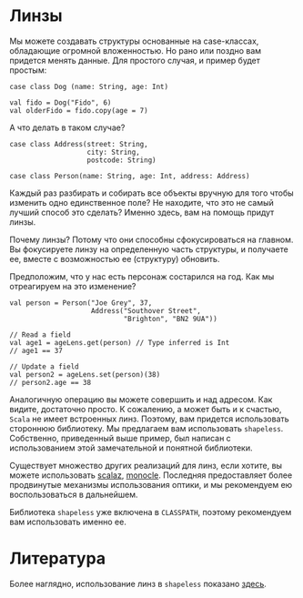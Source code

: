 Линзы
=====

Мы можете создавать структуры основанные на case-классах, обладающие
огромной вложенностью. Но рано или поздно вам придется менять данные.
Для простого случая, и пример будет простым:

    case class Dog (name: String, age: Int)

    val fido = Dog("Fido", 6)
    val olderFido = fido.copy(age = 7)

А что делать в таком случае?

    case class Address(street: String,
                       city: String,
                       postcode: String)

    case class Person(name: String, age: Int, address: Address)

Каждый раз разбирать и собирать все объекты вручную для того чтобы
изменить одно единственное поле? Не находите, что это не самый лучший
способ это сделать? Именно здесь, вам на помощь придут линзы.

Почему линзы? Потому что они способны сфокусироваться на главном. Вы
фокусируете линзу на определенную часть структуры, и получаете ее,
вместе с возможностью ее (структуру) обновить.

Предположим, что у нас есть  персонаж состарился на год. Как мы
отреагируем на это изменение?

    val person = Person("Joe Grey", 37,
                        Address("Southover Street",
                                "Brighton", "BN2 9UA"))

    // Read a field
    val age1 = ageLens.get(person) // Type inferred is Int
    // age1 == 37

    // Update a field
    val person2 = ageLens.set(person)(38)
    // person2.age == 38

Аналогичную операцию вы можете совершить и над адресом. Как видите,
достаточно просто. К сожалению, а может быть и к счастью, `Scala` не
имеет встроенных линз. Поэтому, вам придется использовать стороннюю
библиотеку. Мы предлагаем вам использовать `shapeless`. Собственно,
приведенный выше пример, был написан с использованием этой замечательной
и понятной библиотеки.

Существует множество других реализаций для линз, если хотите, вы можете
использовать [scalaz][scalazl], [monocle][monocle]. Последняя предоставляет
более продвинутые механизмы использования оптики, и мы рекомендуем ею
воспользоваться в дальнейшем.

Библиотека `shapeless` уже включена в `CLASSPATH`, поэтому рекомендуем
вам использовать именно ее.

Литература
==========
Более наглядно, использование линз в `shapeless` показано [здесь][1].

[1]: https://github.com/milessabin/shapeless/blob/master/examples/src/main/scala/shapeless/examples/lenses.scala
[scalazl]:  http://eed3si9n.com/learning-scalaz/Lens.html
[monocle]: https://github.com/julien-truffaut/Monocle

